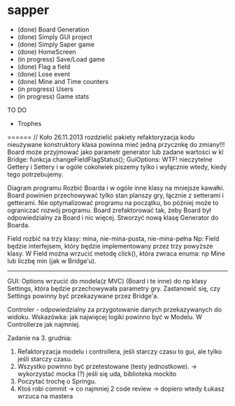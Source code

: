 sapper
======
- (done) Board Generation
- (done) Simply GUI project
- (done) Simply Saper game
- (done) HomeScreen
- (in progress) Save/Load game
- (done) Flag a field
- (done) Lose event
- (done) Mine and Time counters
- (in progress) Users
- (in progress) Game stats

TO DO
- Trophes

======
// Koło 26.11.2013
rozdzielić pakiety
refaktoryzacja kodu
nieużywane konstruktory
klasa powinna mieć jedną przycznkę do zmiany!!!
Board może przyjmować jako parametr generator lub zadane wartości
w kl Bridge: funkcja changeFieldFlagStatus();
GuiOptions: WTF! nieczytelne
Gettery i Settery i w ogóle cokolwiek piszemy tylko i wyłącznie wtedy, kiedy tego potrzebujemy.

Diagram programu
Rozbić Boarda i w ogóle inne klasy na mniejsze kawałki.
Board powinien przechowywać tylko stan planszy gry, łącznie z setterami i getterami.
Nie optymalizować programu na początku, bo później może to ograniczać rozwój programu.
Board zrefaktorować tak, żeby  Board był odpowiedzialny za Board i nic więcej.
Stworzyć nową klasę Generator do Boarda.

Field rozbić na trzy klasy: mina, nie-mina-pusta, nie-mina-pełna
Np: Field będzie interfejsem, który będzie implementowany przez trzy powyższe klasy.
W Field można wrzucić metodę click(), która zwraca enuma: np Mine lub liczbę min (jak w Bridge'u).

**********
GUI:
Options wrzucić do modela(z MVC) (Board i te inne) do np klasy Settings, która będzie przechowywała parametry gry.
Zastanowić się, czy Settings powinny być przekazywane przez Bridge'a.

Controler - odpowiedzialny za przygotowanie danych przekazywanych do widoku.
Wskazówka: jak najwięcej logiki powinno być w Modelu. W Controllerze jak najmniej.

Zadanie na 3. grudnia:
1. Refaktoryzacja modelu i controllera, jeśli starczy czasu to gui, ale tylko jeśli starczy czasu.
2. Wszystko powinno być przetestowane (testy jednostkowe). -> wykorzystać mocka (?) jeśli się uda, biblioteka mockito
3. Poczytać trochę o Springu.
4. Ktoś robi commit -> co najmniej 2 code review -> dopiero wtedy Łukasz wrzuca na mastera















